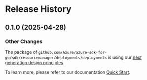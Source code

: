 # Release History

## 0.1.0 (2025-04-28)
### Other Changes

The package of `github.com/Azure/azure-sdk-for-go/sdk/resourcemanager/deployments/deployments` is using our [next generation design principles](https://azure.github.io/azure-sdk/general_introduction.html).

To learn more, please refer to our documentation [Quick Start](https://aka.ms/azsdk/go/mgmt).